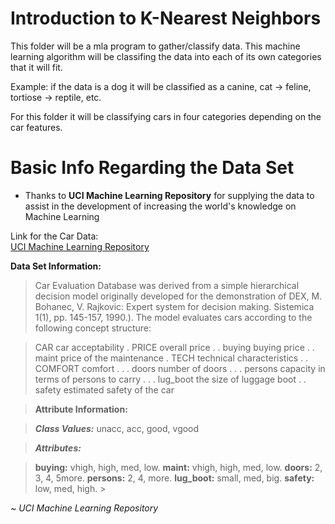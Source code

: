 
# Introduction to K-Nearest Neighbors

 This folder will be a mla program to gather/classify data. This machine
 learning algorithm will be classifing the data into each of its own
 categories that it will fit.
 
 Example: if the data is a dog it will be classified as a canine, cat ->
 feline, tortiose -> reptile, etc.
 
 For this folder it will be classifying cars in four categories depending on
 the car features.
 
 # Basic Info  Regarding the Data Set
- Thanks to **UCI Machine Learning Repository** for supplying the data to assist in the
    development of increasing the world's knowledge on Machine Learning

Link for the Car Data:     
    [UCI Machine Learning Repository](https://archive.ics.uci.edu/ml/datasets/Car+Evaluation)
 
**Data Set Information:**

>Car Evaluation Database was derived from a simple hierarchical decision model originally developed for the demonstration of DEX, M. Bohanec, V. Rajkovic: Expert system for decision making. Sistemica 1(1), pp. 145-157, 1990.). The model evaluates cars according to the following concept structure:

>CAR car acceptability
. PRICE overall price
. . buying buying price
. . maint price of the maintenance
. TECH technical characteristics
. . COMFORT comfort
. . . doors number of doors
. . . persons capacity in terms of persons to carry
. . . lug_boot the size of luggage boot
. . safety estimated safety of the car


>**Attribute Information:**

 >**_Class Values:_** 
unacc, acc, good, vgood

>**_Attributes:_**

>**buying:** vhigh, high, med, low.
**maint:** vhigh, high, med, low.
**doors:** 2, 3, 4, 5more.
**persons:** 2, 4, more.
**lug_boot:** small, med, big.
**safety:** low, med, high. >

~ _UCI Machine Learning Repository_